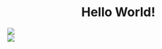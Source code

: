 <h1 align="center">Hello World!</h1>

<img src="https://github-readme-stats.vercel.app/api/top-langs/?username=zxsyau&theme=tokyonight&show_icons=true&hide_border=true&layout=compact"><br>
<img src="https://github-readme-stats.vercel.app/api?username=zxsyau&theme=tokyonight&show_icons=true&hide_border=true&count_private=true">
